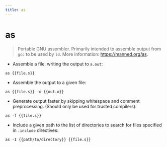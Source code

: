 ```yaml
---
title: as
---
```

# as

> Portable GNU assembler.
> Primarily intended to assemble output from `gcc` to be used by `ld`.
> More information: <https://manned.org/as>.

- Assemble a file, writing the output to `a.out`:

`as {{file.s}}`

- Assemble the output to a given file:

`as {{file.s}} -o {{out.o}}`

- Generate output faster by skipping whitespace and comment preprocessing. (Should only be used for trusted compilers):

`as -f {{file.s}}`

- Include a given path to the list of directories to search for files specified in `.include` directives:

`as -I {{path/to/directory}} {{file.s}}`

